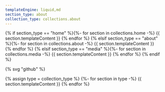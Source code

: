 ```yaml
---
templateEngine: liquid,md
section_type: about
collection_type: collections.about
---
```


{% if section_type == "home" %}{%- for section in collections.home -%}
{{ section.templateContent }}
{% endfor %}
{% elsif section_type == "about" %}{%- for section in collections.about -%}
{{ section.templateContent }}
{% endfor %}
{% elsif section_type == "media" %}{%- for section in collections.media -%}
{{ section.templateContent }}
{% endfor %}
{% endif %}

{% svg "github" %}

{% assign type = collection_type %}
{%- for section in type -%}
{{ section.templateContent }}
{% endfor %}
